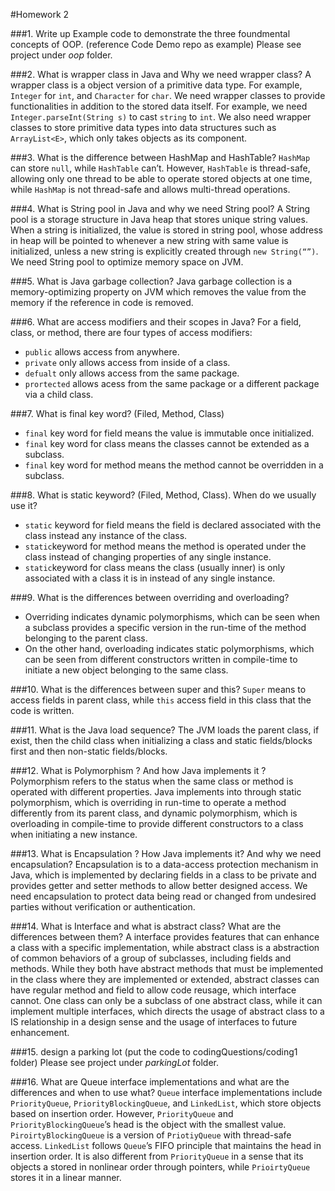 #Homework 2

###1.	Write up Example code to demonstrate the three foundmental concepts of OOP. (reference Code Demo repo as example)
Please see project under *oop* folder.

###2.	What is wrapper class in Java and Why we need wrapper class?
A wrapper class is a object version of a primitive data type. For example, `Integer` for `int`, and `Character` for `char`. We need wrapper classes to provide functionalities in addition to the stored data itself. For example, we need `Integer.parseInt(String s)` to cast `string` to `int`. We also need wrapper classes to store primitive data types into data structures such as `ArrayList<E>`, which only takes objects as its component.

###3.	What is the difference between HashMap and HashTable?
`HashMap` can store `null`, while `HashTable` can’t. However, `HashTable` is thread-safe, allowing only one thread to be able to operate stored objects at one time, while `HashMap` is not thread-safe and allows multi-thread operations.

###4.	What is String pool in Java and why we need String pool?
A String pool is a storage structure in Java heap that stores unique string values. When a string is initialized, the value is stored in string pool, whose address in heap will be pointed to whenever a new string with same value is initialized, unless a new string is explicitly created through `new String(“”)`. We need String pool to optimize memory space on JVM.

###5.	What is Java garbage collection? 
Java garbage collection is a memory-optimizing property on JVM which removes the value from the memory if the reference in code is removed.

###6.	What are access modifiers and their scopes in Java? 
For a field, class, or method, there are four types of access modifiers:
- `public` allows access from anywhere.
- `private` only allows access from inside of a class.
- `defualt` only allows access from the same package.
- `prortected` allows acess from the same package or a different package via a child class.
  
###7.	What is final key word? (Filed, Method, Class) 
- `final` key word for field means the value is immutable once initialized. 
- `final` key word for class means the classes cannot be extended as a subclass.
- `final` key word for method means the method cannot be overridden in a subclass.

###8.	What is static keyword? (Filed, Method, Class). When do we usually use it?
- `static` keyword for field means the field is declared associated with the class instead any instance of the class.
- `static`keyword for method means the method is operated under the class instead of changing properties of any single instance.
- `static`keyword for class means the class (usually inner) is only associated with a class it is in instead of any single instance.
  
###9.	What is the differences between overriding and overloading?
- Overriding indicates dynamic polymorphisms, which can be seen when a subclass provides a specific version in the run-time of the method belonging to the parent class.
- On the other hand, overloading indicates static polymorphisms, which can be seen from different constructors written in compile-time to initiate a new object belonging to the same class.

###10.	What is the differences between super and this? 
`Super` means to access fields in parent class, while `this` access field in this class that the code is written.

###11.	What is the Java load sequence? 
The JVM loads the parent class, if exist, then the child class when initializing a class and static fields/blocks first and then non-static fields/blocks.

###12.	What is Polymorphism ? And how Java implements it ?
Polymorphism refers to the status when the same class or method is operated with different properties.
Java implements into through static polymorphism, which is overriding in run-time to operate a method differently from its parent class, and dynamic polymorphism, which is overloading in compile-time to provide different constructors to a class when initiating a new instance.

###13.	What is Encapsulation ? How Java implements it? And why we need encapsulation?
Encapsulation is to a data-access protection mechanism in Java, which is implemented by declaring fields in a class to be private and provides getter and setter methods to allow better designed access. We need encapsulation to protect data being read or changed from undesired parties without verification or authentication. 

###14.	What is Interface and what is abstract class? What are the differences between them?
A interface provides features that can enhance a class with a specific implementation, while abstract class is a abstraction of common behaviors of a group of subclasses, including fields and methods. While they both have abstract methods that must be implemented in the class where they are implemented or extended, abstract classes can have regular method and field to allow code reusage, which interface cannot. One class can only be a subclass of one abstract class, while it can implement multiple interfaces, which directs the usage of abstract class to a IS relationship in a design sense and the usage of interfaces to future enhancement.

###15.	design a parking lot (put the code to codingQuestions/coding1 folder) 
Please see project under *parkingLot* folder.

###16.	What are Queue interface implementations and what are the differences and when to use what?
`Queue` interface implementations include `PriorityQueue`, `PriorityBlockingQueue`, and `LinkedList`, which store objects based on insertion order. However, `PriorityQueue` and `PriorityBlockingQueue`’s head is the object with the smallest value. `PiroirtyBlockingQueue` is a version of `PriotiyQueue` with thread-safe access. `LinkedList` follows `Queue`’s FIFO principle that maintains the head in insertion order. It is also different from `PriorityQueue` in a sense that its objects a stored in nonlinear order through pointers, while `PrioirtyQueue` stores it in a linear manner.
